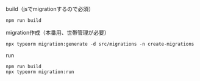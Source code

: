build（jsでmigrationするので必須）
```
npm run build
```

migration作成（本番用、世帯管理が必要）
```
npx typeorm migration:generate -d src/migrations -n create-migrations
```

run
```
npm run build
npx typeorm migration:run
```